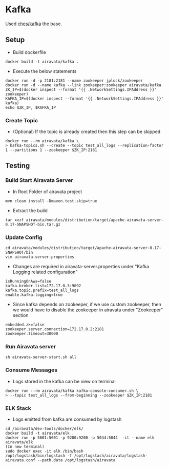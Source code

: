 # Kafka
Used [ches/kafka](https://github.com/ches/docker-kafka) the base.

## Setup
- Build dockerfile
```
docker build -t airavata/kafka .
```
- Execute the below statements
```
docker run -d -p 2181:2181 --name zookeeper jplock/zookeeper
docker run -d --name kafka --link zookeeper:zookeeper airavata/kafka
ZK_IP=$(docker inspect --format '{{ .NetworkSettings.IPAddress }}' zookeeper)
KAFKA_IP=$(docker inspect --format '{{ .NetworkSettings.IPAddress }}' kafka)
echo $ZK_IP, $KAFKA_IP

```

### Create Topic
- (Optional) If the topic is already created then this step can be skipped
```
docker run --rm airavata/kafka \
> kafka-topics.sh --create --topic test_all_logs --replication-factor 1 --partitions 1 --zookeeper $ZK_IP:2181
```

## Testing 
### Build Start Airavata Server
- In Root Folder of airavata project
```
mvn clean install -Dmaven.test.skip=true
```
- Extract the build
```
tar xvzf airavata/modules/distribution/target/apache-airavata-server-0.17-SNAPSHOT-bin.tar.gz
```
### Update Config
```
cd airavata/modules/distribution/target/apache-airavata-server-0.17-SNAPSHOT/bin
vim airavata-server.properties
```
- Changes are required in airavata-server.properties under "Kafka Logging related configuration"
```
isRunningOnAws=false
kafka.broker.list=172.17.0.3:9092
kafka.topic.prefix=test_all_logs
enable.kafka.logging=true
```
- Since kafka depends on zookeeper, if we use custom zookeeper, then we would have to disable the zookeeper in airavata under "Zookeeper" section 
```
embedded.zk=false
zookeeper.server.connection=172.17.0.2:2181
zookeeper.timeout=30000
```
### Run Airavata server
```
sh airavata-server-start.sh all
```

### Consume Messages
- Logs stored in the kafka can be view on terminal
```
docker run --rm airavata/kafka kafka-console-consumer.sh \
> --topic test_all_logs --from-beginning --zookeeper $ZK_IP:2181
```
### ELK Stack
- Logs emitted from kafka are consumed by logstash
```
cd /airavata/dev-tools/docker/elk/
docker build -t airavata/elk .
docker run -p 5601:5601 -p 9200:9200 -p 5044:5044  -it --name elk airavata/elk
(In new terminal)
sudo docker exec -it elk /bin/bash
/opt/logstash/bin/logstash -f /opt/logstash/airavata/logstash-airavata.conf --path.data /opt/logstash/airavata
```
